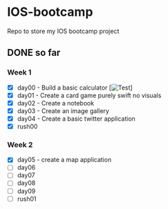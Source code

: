 # IOS-bootcamp
Repo to store my IOS bootcamp project

## DONE so far

### Week 1
- [x] day00 - Build a basic calculator [![Test](https://img.shields.io/badge/marks-100%25-brightgreen.svg)]
- [x] day01 - Create a card game purely swift no visuals
- [x] day02 - Create a notebook
- [x] day03 - Create an image gallery
- [x] day04 - Create a basic twitter application
- [x] rush00
### Week 2
- [x] day05 - create a map application
- [ ] day06
- [ ] day07
- [ ] day08
- [ ] day09
- [ ] rush01
